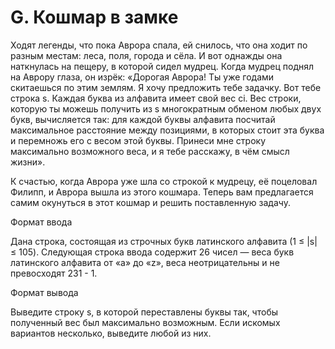 # G. Кошмар в замке

Ходят легенды, что пока Аврора спала, ей снилось, что она ходит по разным местам: леса, поля, города и сёла. И вот
однажды она наткнулась на пещеру, в которой сидел мудрец. Когда мудрец поднял на Аврору глаза, он изрёк: «Дорогая
Аврора! Ты уже годами скитаешься по этим землям. Я хочу предложить тебе задачку. Вот тебе строка s. Каждая буква из
алфавита имеет свой вес ci. Вес строки, которую ты можешь получить из s многократным обменом любых двух букв,
вычисляется так: для каждой буквы алфавита посчитай максимальное расстояние между позициями, в которых стоит эта буква и
перемножь его с весом этой буквы. Принеси мне строку максимально возможного веса, и я тебе расскажу, в чём смысл жизни».

К счастью, когда Аврора уже шла со строкой к мудрецу, её поцеловал Филипп, и Аврора вышла из этого кошмара. Теперь вам
предлагается самим окунуться в этот кошмар и решить поставленную задачу.

Формат ввода

Дана строка, состоящая из строчных букв латинского алфавита (1 ≤ |s| ≤ 105). Следующая строка ввода содержит 26 чисел —
веса букв латинского алфавита от «a» до «z», веса неотрицательны и не превосходят 231 - 1.

Формат вывода

Выведите строку s, в которой переставлены буквы так, чтобы полученный вес был максимально возможным. Если искомых
вариантов несколько, выведите любой из них.